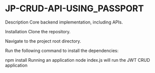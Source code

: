 # JP-CRUD-API-USING_PASSPORT

Description
Core backend implementation, including APIs.

Installation
Clone the repository.

Navigate to the project root directory.

Run the following command to install the dependencies:

npm install
Running an application
node index.js will run the JWT CRUD application
